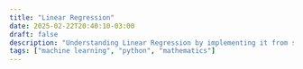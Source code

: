 ```yaml
---
title: "Linear Regression"
date: 2025-02-22T20:40:10-03:00
draft: false
description: "Understanding Linear Regression by implementing it from scratch"
tags: ["machine learning", "python", "mathematics"]
---
```

